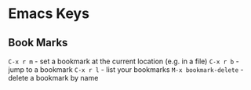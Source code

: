 # Emacs Keys


## Book Marks

`C-x r m` - set a bookmark at the current location (e.g. in a file)
`C-x r b` - jump to a bookmark
`C-x r l` - list your bookmarks
`M-x bookmark-delete` - delete a bookmark by name
